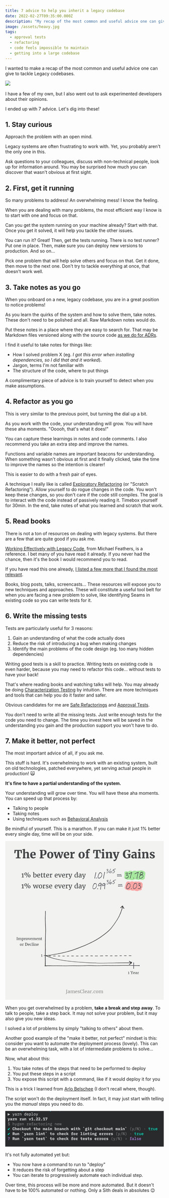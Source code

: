 ```yaml
---
title: 7 advice to help you inherit a legacy codebase
date: 2022-02-27T09:35:00.000Z
description: "My recap of the most common and useful advice one can give to tackle Legacy codebases."
image: /assets/heavy.jpg
tags:
  - approval tests
  - refactoring
  - code feels impossible to maintain
  - getting into a large codebase
---
```


I wanted to make a recap of the most common and useful advice one can give to tackle Legacy codebases.

![](/assets/heavy.jpg)

I have a few of my own, but I also went out to ask experimented developers about their opinions.

I ended up with 7 advice. Let's dig into these!

## 1. Stay curious

Approach the problem with an open mind.

Legacy systems are often frustrating to work with. Yet, you probably aren't the only one in this.

Ask questions to your colleagues, discuss with non-technical people, look up for information around. You may be surprised how much you can discover that wasn't obvious at first sight.

## 2. First, get it running

So many problems to address! An overwhelming mess! I know the feeling.

When you are dealing with many problems, the most efficient way I know is to start with one and focus on that.

Can you get the system running on your machine already? Start with that. Once you get it solved, it will help you tackle the other issues.

You can run it? Great! Then, get the tests running. There is no test runner? Put one in place. Then, make sure you can deploy new versions to production. And so on…

Pick one problem that will help solve others and focus on that. Get it done, then move to the next one. Don't try to tackle everything at once, that doesn't work well.

## 3. Take notes as you go

When you onboard on a new, legacy codebase, you are in a great position to notice problems!

As you learn the quirks of the system and how to solve them, take notes. These don't need to be polished and all. Raw Markdown notes would do.

Put these notes in a place where they are easy to search for. That may be Markdown files versioned along with the source code [as we do for ADRs](https://understandlegacycode.com/blog/earn-maintainers-esteem-with-adrs/).

I find it useful to take notes for things like:

- How I solved problem X (eg. _I got this error when installing dependencies, so I did that and it worked_).
- Jargon, terms I'm not familiar with
- The structure of the code, where to put things

A complimentary piece of advice is to train yourself to detect when you make assumptions.

## 4. Refactor as you go

This is very similar to the previous point, but turning the dial up a bit.

As you work with the code, your understanding will grow. You will have these aha moments. "Ooooh, that's what it does!"

You can capture these learnings in notes and code comments. I also recommend you take an extra step and improve the names.

Functions and variable names are important beacons for understanding. When something wasn't obvious at first and it finally clicked, take the time to improve the names so the intention is clearer!

This is easier to do with a fresh pair of eyes.

A technique I really like is called [Exploratory Refactoring](https://understandlegacycode.com/blog/demine-codebase-with-exploratory-refactoring/) (or "Scratch Refactoring"). Allow yourself to do rogue changes in the code. You won't keep these changes, so you don't care if the code still compiles. The goal is to interact with the code instead of passively reading it. Timebox yourself for 30min. In the end, take notes of what you learned and scratch that work.

## 5. Read books

There is not a ton of resources on dealing with legacy systems. But there are a few that are quite good if you ask me.

​[Working Effectively with Legacy Code](https://understandlegacycode.com/blog/key-points-of-working-effectively-with-legacy-code/), from Michael Feathers, is a reference. I bet many of you have read it already. If you never had the chance, then it's the book I would recommend you to read.

If you have read this one already, [I listed a few more that I found the most relevant](https://understandlegacycode.com/#books).

Books, blog posts, talks, screencasts… These resources will expose you to new techniques and approaches. These will constitute a useful tool belt for when you are facing a new problem to solve, like identifying Seams in existing code so you can write tests for it.

## 6. Write the missing tests

Tests are particularly useful for 3 reasons:

1. Gain an understanding of what the code actually does
1. Reduce the risk of introducing a bug when making changes
1. Identify the main problems of the code design (eg. too many hidden dependencies)

Writing good tests is a skill to practice. Writing tests on existing code is even harder, because you may need to refactor this code… without tests to have your back!

That's where reading books and watching talks will help. You may already be doing [Characterization Testing](https://michaelfeathers.silvrback.com/characterization-testing) by intuition. There are more techniques and tools that can help you do it faster and safer.

Obvious candidates for me are [Safe Refactorings](https://understandlegacycode.com/blog/legacy-of-socrates-8th-edition/#how-we-use-safe-refactoring-to-untangle-gnarly-code-without-tests) and [Approval Tests](https://understandlegacycode.com/approval-tests).

You don't need to write all the missing tests. Just write enough tests for the code you need to change. The time you invest here will be saved in the understanding you gain and the production support you won't have to do.

## 7. Make it better, not perfect

The most important advice of all, if you ask me.

This stuff is hard. It's overwhelming to work with an existing system, built on old technologies, patched everywhere, yet serving actual people in production! 🙀

**It's fine to have a partial understanding of the system.**

Your understanding will grow over time. You will have these aha moments. You can speed up that process by:

- Talking to people
- Taking notes
- Using techniques such as [Behavioral Analysis](https://understandlegacycode.com/behavioral-analysis)

Be mindful of yourself. This is a marathon. If you can make it just 1% better every single day, time will be on your side.

![](./tiny-gains.jpeg)

When you get overwhelmed by a problem, **take a break and step away**. To talk to people, take a step back. It may not solve your problem, but it may also give you new ideas.

I solved a lot of problems by simply "talking to others" about them.

Another good example of the "make it better, not perfect" mindset is this: consider you want to automate the deployment process (lovely). This can be an overwhelming task, with a lot of intermediate problems to solve…

Now, what about this:

1. You take notes of the steps that need to be performed to deploy
1. You put these steps in a script
1. You expose this script with a command, like if it would deploy it for you

This is a trick I learned from [Arlo Belschee](https://twitter.com/arlobelshee) (I don't recall where, though).

The script won't do the deployment itself. In fact, it may just start with telling you the _manual_ steps you need to do.

![](./manual-steps.jpeg)

It's not fully automated yet but:

- You now have a command to run to "deploy"
- It reduces the risk of forgetting about a step
- You can iterate to progressively automate each individual step.

Over time, this process will be more and more automated. But it doesn't have to be 100% automated or nothing. Only a Sith deals in absolutes 😉
